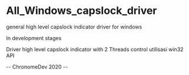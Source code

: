 # All_Windows_capslock_driver
general high level capslock indicator driver for windows

In development stages

Driver high level capslock indicator with 2 Threads control
utilisasi win32 API

-- ChronomeDev 2020 --
